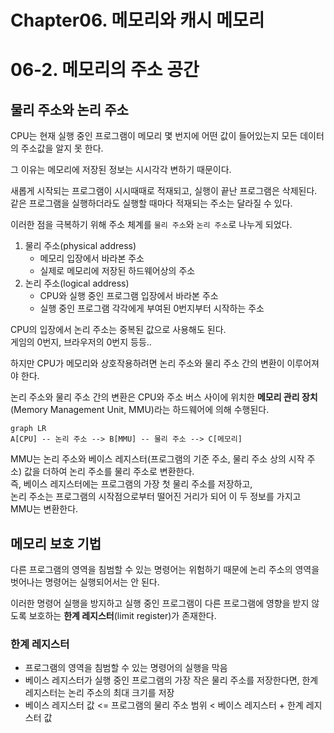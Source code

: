 # Chapter06. 메모리와 캐시 메모리

# 06-2. 메모리의 주소 공간

## 물리 주소와 논리 주소

CPU는 현재 실행 중인 프로그램이 메모리 몇 번지에 어떤 값이 들어있는지 모든 데이터의 주소값을 알지 못 한다.

그 이유는 메모리에 저장된 정보는 시시각각 변하기 때문이다.

새롭게 시작되는 프로그램이 시시때때로 적재되고, 실행이 끝난 프로그램은 삭제된다.  
같은 프로그램을 실행하더라도 실행할 때마다 적재되는 주소는 달라질 수 있다.

이러한 점을 극복하기 위해 주소 체계를 `물리 주소`와 `논리 주소`로 나누게 되었다.

1. 물리 주소(physical address)
    - 메모리 입장에서 바라본 주소
    - 실제로 메모리에 저장된 하드웨어상의 주소
2. 논리 주소(logical address)
    - CPU와 실행 중인 프로그램 입장에서 바라본 주소
    - 실행 중인 프로그램 각각에게 부여된 0번지부터 시작하는 주소

CPU의 입장에서 논리 주소는 중복된 값으로 사용해도 된다.  
게임의 0번지, 브라우저의 0번지 등등..

하지만 CPU가 메모리와 상호작용하려면 논리 주소와 물리 주소 간의 변환이 이루어져야 한다.

논리 주소와 물리 주소 간의 변환은 CPU와 주소 버스 사이에 위치한 **메모리 관리 장치**(Memory Management Unit, MMU)라는 하드웨어에 의해 수행된다.

```mermaid
graph LR
A[CPU] -- 논리 주소 --> B[MMU] -- 물리 주소 --> C[메모리]
```

MMU는 논리 주소와 베이스 레지스터(프로그램의 기준 주소, 물리 주소 상의 시작 주소) 값을 더하여 논리 주소를 물리 주소로 변환한다.  
즉, 베이스 레지스터에는 프로그램의 가장 첫 물리 주소를 저장하고,  
논리 주소는 프로그램의 시작점으로부터 떨어진 거리가 되어 이 두 정보를 가지고 MMU는 변환한다.

## 메모리 보호 기법

다른 프로그램의 영역을 침범할 수 있는 명령어는 위험하기 때문에 논리 주소의 영역을 벗어나는 명령어는 실행되어서는 안 된다.

이러한 명령어 실행을 방지하고 실행 중인 프로그램이 다른 프로그램에 영향을 받지 않도록 보호하는 **한계 레지스터**(limit register)가 존재한다.

### 한계 레지스터

- 프로그램의 영역을 침범할 수 있는 명령어의 실행을 막음
- 베이스 레지스터가 실행 중인 프로그램의 가장 작은 물리 주소를 저장한다면, 한계 레지스터는 논리 주소의 최대 크기를 저장
- 베이스 레지스터 값 <= 프로그램의 물리 주소 범위 < 베이스 레지스터 + 한계 레지스터 값

